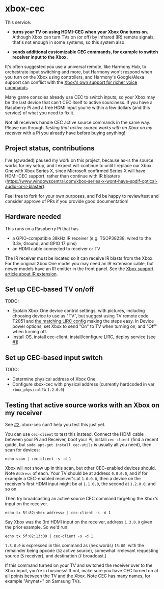 # xbox-cec

This service:

- **turns your TV on using HDMI-CEC when your Xbox One turns on.** Although Xbox
  can turn TVs on (or off) by infrared (IR) remote signals, that's not enough in some systems,
  so this system also

- **sends additional customizable CEC commands, for example to switch receiver input to the Xbox.**
  
It's often suggested you use a universal remote, like Harmony Hub, to orchestrate input switching
and more, but Harmony won't respond when you turn on the Xbox using controllers, and Harmony's
Google/Alexa support can conflict with the [Xbox's own support for richer voice commands](https://support.xbox.com/en-US/browse/xbox-one/voice-and-digital-assistants).
  
Many game consoles already use CEC to switch inputs, so your Xbox
may be the last device that can't CEC itself to active sourciness. If you have
a Raspberry Pi and a free HDMI input you're within a few dollars (and this service) of what 
you need to fix it.

Not all receivers handle CEC active source commands in the same way. Please run
through *Testing that active source works with an Xbox on my receiver* with a 
Pi you already have before buying anything!

## Project status, contributions

I've (@waded) paused my work on this project, because as-is the source works for my setup, and I expect will continue to until I replace our Xbox One with Xbox Series X, since Microsoft confirmed Series X will have HDMI-CEC support, rather than continue with IR blasters (https://www.windowscentral.com/xbox-series-x-wont-have-spdif-optical-audio-or-ir-blaster).

Feel free to fork for your own purposes, and I'd be happy to review/test and consider approve of PRs if you provide good documentation!

## Hardware needed

This runs on a Raspberry Pi that has 
- a GPIO-compatible 38kHz IR receiver (e.g. TSOP38238, wired to the 3.3v, Ground, and 
  GPIO 17 pins)
- an HDMI cable connected to receiver or TV

The IR receiver must be located so it can receive IR blasts from the Xbox. 
For the original Xbox One model you may need an IR extension cable, but newer models 
have an IR emitter in the front panel. See the 
[Xbox support article about IR extension](https://beta.support.xbox.com/help/hardware-network/oneguide-live-tv/use-external-ir-with-xbox-one).

## Set up CEC-based TV on/off

TODO:
- Explain Xbox One device control settings, with pictures, including choosing device 
  to use as "TV", but suggest using TV remote code T2051 and [the matching LIRC config](tv-for-xbox-cec.conf)
  making the steps easy. In Device power options, set Xbox to send "On" to TV when
  turning on, and "Off" when turning off.
- Install OS, install cec-client, install/configure LIRC, deploy service (see
  [#1](https://github.com/waded/xbox-cec/issues/1))
  
## Set up CEC-based input switch

TODO:
- Determine physical address of Xbox One
- Configure xbox-cec with physical address (currently hardcoded in var `xbox_physical` to `1.2.0.0`)

## Testing that active source works with an Xbox on my receiver

See [#2](https://github.com/waded/xbox-cec/issues/2). xbox-cec can't help you test this just yet.

You can use `cec-client` to test this instead. Connect the HDMI cable between your Pi and Receiver,
boot your Pi, install `cec-client` (find a recent guide, but `sudo apt-get install cec-utils` is
usually all you need), then scan for devices:

`echo scan | cec-client -s -d 1`

Xbox will not show up in this scan, but other CEC-enabled devices should. Note `Address` 
of each. Your TV should be at address `0.0.0.0`, and if for example a CEC-enabled receiver's at 
`1.0.0.0`, then a device on the receiver's first HDMI input might be at `1.1.0.0`, the second at 
`1.2.0.0`, and so on.

Then try broadcasting an active source CEC command targeting the Xbox's input on the receiver.

`echo tx 5f:82:<hex address> | cec-client -s -d 1` 

Say Xbox was the 3rd HDMI input on the receiver, address `1.3.0.0` given the prior example. So we'd run:

`echo tx 5f:82:13:00 | cec-client -s -d 1` 

`1.3.0.0` is expressed in this command as (hex words) `13:00`, with the remainder being opcode 
(`82` active source), somewhat irrelevant requesting source (`5` receiver), and destination 
(`F` broadcast.)

If this command turned on your TV and switched the receiver over to the Xbox input, you're in
business! If not, make sure you have CEC turned on at all points between the TV and the Xbox.
Note CEC has many names, for example "Anynet+" on Samsung TVs.
